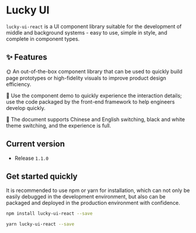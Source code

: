 # Lucky UI

`lucky-ui-react` is a UI component library suitable for the development of middle and background systems - easy to use, simple in style, and complete in component types.

## ✨ Features

🌞 An out-of-the-box component library that can be used to quickly build page prototypes or high-fidelity visuals to improve product design efficiency.

🌟 Use the component demo to quickly experience the interaction details; use the code packaged by the front-end framework to help engineers develop quickly.

🌙 The document supports Chinese and English switching, black and white theme switching, and the experience is full.

## Current version

- Release `1.1.0`

## Get started quickly

It is recommended to use npm or yarn for installation, which can not only be easily debugged in the development environment, but also can be packaged and deployed in the production environment with confidence.

```bash
npm install lucky-ui-react --save
```

```bash
yarn lucky-ui-react --save
```

